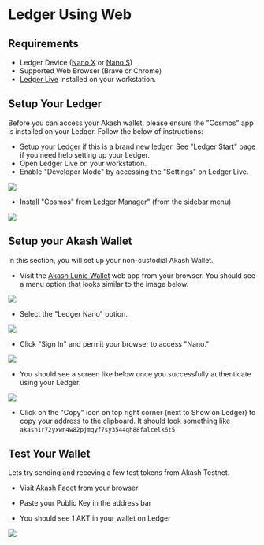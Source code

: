 
# Ledger Using Web


## Requirements

* Ledger Device ([Nano X](https://shop.ledger.com/pages/ledger-nano-x) or [Nano S](https://shop.ledger.com/products/ledger-nano-s)) 
* Supported Web Browser (Brave or Chrome)
* [Ledger Live](https://www.ledger.com/ledger-live) installed on your workstation.

## Setup Your Ledger

Before you can access your Akash wallet, please ensure the "Cosmos" app is installed on your Ledger. Follow the below of instructions:

- Setup your Ledger if this is a brand new ledger. See "[Ledger Start](https://www.ledger.com/start)" page if you need help setting up your Ledger.
- Open Ledger Live on your workstation.
- Enable "Developer Mode" by accessing the "Settings" on Ledger Live.

![](lunie/1-dev-mode.png)

- Install "Cosmos" from Ledger Manager" (from the sidebar menu).

![](lunie/2-cosmos.png)

## Setup your Akash Wallet

In this section, you will set up your non-custodial Akash Wallet.

- Visit the [Akash Lunie Wallet](https://app.lunie.io/akash-testnet) web app from your browser. You should see a menu option that looks similar to the image below.

![](lunie/3.png)

- Select the "Ledger Nano" option.

![](lunie/4-signin.png)

- Click "Sign In" and permit your browser to access "Nano."

![](lunie/5-permit.png)

- You should see a screen like below once you successfully authenticate using your Ledger. 

![](lunie/6-copy-addr.png)

* Click on the "Copy" icon on top right corner (next to Show on Ledger) to copy your address to the clipboard. It should look something like `akash1r72yxwn4w82pjmqyf7sy3544qh88falcelk6t5`


## Test Your Wallet

Lets try sending and receving a few test tokens from Akash Testnet. 

- Visit [Akash Facet](https://akash.vitwit.com/faucet) from your browser

- Paste your Public Key in the address bar

- You should see 1 AKT in your wallet on Ledger

![](lunie/7-test.png)


